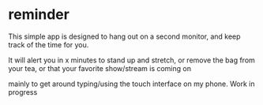# reminder

This simple app is designed to hang out on a second monitor, and keep track of the time for you. 

It will alert you in x minutes to stand up and stretch, or remove the bag from your tea, or that your favorite show/stream is coming on

mainly to get around typing/using the touch interface on my phone. Work in progress
